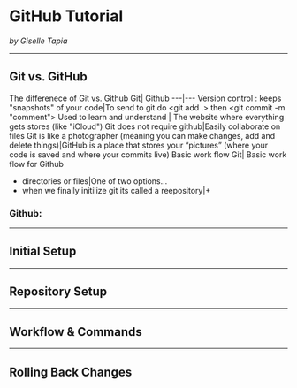 # GitHub Tutorial

_by Giselle Tapia_

---
## Git vs. GitHub
The differenece of Git vs. Github
Git| Github
---|---
Version control : keeps "snapshots" of your code|To send to git do <git add .> then <git commit -m "comment">
Used to learn and understand | The website where everything gets stores (like "iCloud")
Git does not require github|Easily collaborate on files 
Git is like a photographer (meaning you can make changes, add and delete things)|GitHub is a place that stores your “pictures” (where your code is saved and where your commits live)
Basic work flow Git| Basic work flow for Github
+ directories or files|One of two options...
+   when we finally initilize git its called a reepository|+ 
### Github:


---
## Initial Setup



---
## Repository Setup



---
## Workflow & Commands



---
## Rolling Back Changes